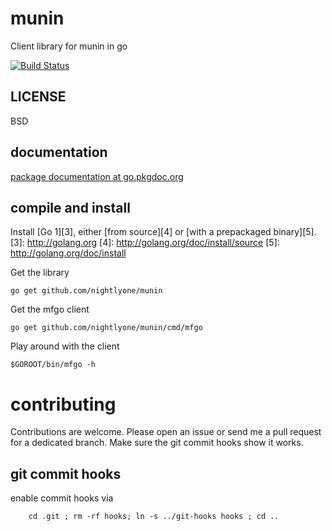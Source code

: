 munin
============

Client library for munin in go

[![Build Status][1]][2]

[1]: https://secure.travis-ci.org/nightlyone/munin.png
[2]: http://travis-ci.org/nightlyone/munin


LICENSE
-------
BSD

documentation
-------------
[package documentation at go.pkgdoc.org](http://go.pkgdoc.org/github.com/nightlyone/munin)

compile and install
-------------------
Install [Go 1][3], either [from source][4] or [with a prepackaged binary][5].
[3]: http://golang.org
[4]: http://golang.org/doc/install/source
[5]: http://golang.org/doc/install

Get the library

	go get github.com/nightlyone/munin

Get the mfgo client

	go get github.com/nightlyone/munin/cmd/mfgo

Play around with the client

	$GOROOT/bin/mfgo -h

contributing
============

Contributions are welcome. Please open an issue or send me a pull request for a dedicated branch.
Make sure the git commit hooks show it works.

git commit hooks
-----------------------
enable commit hooks via

        cd .git ; rm -rf hooks; ln -s ../git-hooks hooks ; cd ..

